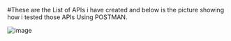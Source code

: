 
#These are the List of APIs i have created and below is the picture showing how i tested those APIs Using POSTMAN.

![image](https://github.com/user-attachments/assets/2219eb79-be68-435c-804d-fa273153465f)
